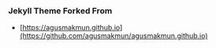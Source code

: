 
### Jekyll Theme Forked From
* [https://agusmakmun.github.io](https://github.com/agusmakmun/agusmakmun.github.io)
